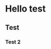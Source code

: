 # Hello test

## Test

### Test 2


<script setup lang="ts">  
// import Example1 from './.vuepress/components/Example1.vue'
</script>
